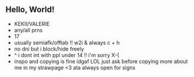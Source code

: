## Hello, World!

- KEKII/VALERIE
- any/all prns
- 17
- usually semiafk/offtab !! w2i & always c + h 
- no dni but i block/hide freely
- ^ i dont int with ppl under 14 !! i'm sorry X-(
- inspo and copying is fine idgaf LOL just ask before copying
more about me in my strawpage <3 ata always open for signs
